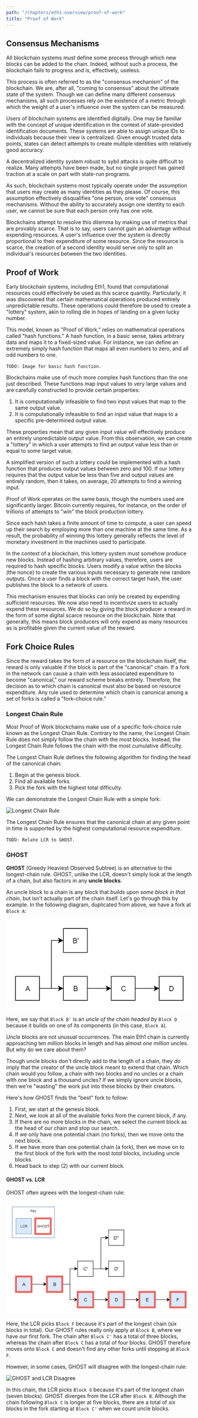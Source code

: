 ```yaml
---
path: "/chapters/eth1-overview/proof-of-work"
title: "Proof of Work"
---
```


## Consensus Mechanisms
All blockchain systems must define some process through which new blocks can be added to the chain. Indeed, without such a process, the blockchain fails to progress and is, effectively, useless.

This process is often referred to as the "consensus mechanism" of the blockchain. We are, after all, "coming to consensus" about the ultimate state of the system. Though we can define many different consensus mechanisms, all such processes rely on the existence of a metric through which the weight of a user's influence over the system can be measured.

Users of blockchain systems are identified digitally. One may be familiar with the concept of unique identification in the context of state-provided identification documents. These systems are able to assign unique IDs to individuals because their view is centralized. Given enough trusted data points, states can detect attempts to create multiple identities with relatively good accuracy.

A decentralized identity system robust to sybil attacks is quite difficult to realize. Many attempts have been made, but no single project has gained traction at a scale on part with state-run programs.

As such, blockchain systems most typically operate under the assumption that users may create as many identities as they please. Of course, this assumption effectively disqualifies "one person, one vote" consensus mechanisms. Without the ability to accurately assign one identity to each user, we cannot be sure that each person only has one vote.

Blockchains attempt to resolve this dilemma by making use of metrics that are provably scarce. That is to say, users cannot gain an advantage without expending resources. A user's influence over the system is directly proportional to their expenditure of some resource. Since the resource is scarce, the creation of a second identity would serve only to split an individual's resources between the two identities.

## Proof of Work
Early blockchain systems, including Eth1, found that computational resources could effectively be used as this scarce quantity. Particularly, it was discovered that certain mathematical operations produced entirely unpredictable results. These operations could therefore be used to create a "lottery" system, akin to rolling die in hopes of landing on a given lucky number.

This model, known as "Proof of Work," relies on mathematical operations called "hash functions." A hash function, in a basic sense, takes arbitrary data and maps it to a fixed-sized value. For instance, we can define an extremely simply hash function that maps all even numbers to zero, and all odd numbers to one.

```text
TODO: Image for basic hash function.
```

Blockchains make use of much more complex hash functions than the one just described. These functions map input values to very large values and are carefully constructed to provide certain properties:

1. It is computationally infeasible to find two input values that map to the same output value.
2. It is computationally infeasible to find an input value that maps to a specific pre-determined output value.

These properties mean that any given input value will effectively produce an entirely unpredictable output value. From this observation, we can create a "lottery" in which a user attempts to find an output value less than or equal to some target value.

A simplified version of such a lottery could be implemented with a hash function that produces output values between zero and 100. If our lottery requires that the output value be less than five and output values are entirely random, then it takes, on average, 20 attempts to find a winning input.

Proof of Work operates on the same basis, though the numbers used are significantly larger. Bitcoin currently requires, for instance, on the order of trillions of attempts to "win" the block production lottery.

Since each hash takes a finite amount of time to compute, a user can speed up their search by employing more than one machine at the same time. As a result, the probability of winning this lottery generally reflects the level of monetary investment in the machines used to participate.

In the context of a blockchain, this lottery system must somehow produce new blocks. Instead of hashing arbitrary values, therefore, users are required to hash specific blocks. Users modify a value within the blocks (the nonce) to create the various inputs necessary to generate new random outputs. Once a user finds a block with the correct target hash, the user publishes the block to a network of users.

This mechanism ensures that blocks can only be created by expending sufficient resources. We now also need to incentivize users to actually expend these resources. We do so by giving the block producer a reward in the form of some digital scarce resource on the blockchain. Note that generally, this means block producers will only expend as many resources as is profitable given the current value of the reward.

## Fork Choice Rules
Since the reward takes the form of a resource on the blockchain itself, the reward is only valuable if the block is part of the "canonical" chain. If a fork in the network can cause a chain with less associated expenditure to become "canonical," our reward scheme breaks entirely. Therefore, the decision as to which chain is canonical must also be based on resource expenditure. Any rule used to determine which chain is canonical among a set of forks is called a "fork-choice rule."

### Longest Chain Rule
Most Proof of Work blockchains make use of a specific fork-choice rule known as the Longest Chain Rule. Contrary to the name, the Longest Chain Rule does not simply follow the chain with the most blocks. Instead, the Longest Chain Rule follows the chain with the most cumulative difficulty.

The Longest Chain Rule defines the following algorithm for finding the head of the canonical chain:

1. Begin at the genesis block.
2. Find all available forks.
3. Pick the fork with the highest total difficulty.

We can demonstrate the Longest Chain Rule with a simple fork:

![Longest Chain Rule](./images/lmd-ghost/lcr.png)

The Longest Chain Rule ensures that the canonical chain at any given point in time is supported by the highest computational resource expenditure. 

```text
TODO: Relate LCR to GHOST.
```

### GHOST
**GHOST** (Greedy Heaviest Observed Subtree) is an alternative to the longest-chain rule. GHOST, unlike the LCR, doesn't simply look at the length of a chain, but also factors in any **uncle blocks**.

An uncle block to a chain is any block that *builds upon some block in that chain*, but isn't actually part of the chain itself. Let's go through this by example. In the following diagram, duplicated from above, we have a fork at `Block A`:

![Uncle Blocks](./images/proof-of-work/uncle-blocks.png)

Here, we say that `Block B'` is an *uncle of the chain headed by* `Block D` because it builds on one of its components (in this case, `Block A`).

Uncle blocks are not unusual occurrences. The main Eth1 chain is currently approaching ten million blocks in length and has almost *one million* uncles. But why do we care about them?

Though uncle blocks don't directly add to the length of a chain, they *do* imply that the creator of the uncle block meant to extend that chain. Which chain would you follow, a chain with two blocks and no uncles or a chain with one block and a thousand uncles? If we simply ignore uncle blocks, then we're "wasting" the work put into these blocks by their creators. 

Here's how GHOST finds the "best" fork to follow:

1. First, we start at the genesis block.
2. Next, we look at all of the available forks from the current block, if any.
3. If there are no more blocks in the chain, we select the current block as the head of our chain and stop our search.
4. If we only have one potential chain (no forks), then we move onto the next block.
5. If we have more than one potential chain (a fork), then we move on to the first block of the fork with the most *total* blocks, including uncle blocks.
4. Head back to step (2) with our current block.

#### GHOST vs. LCR
GHOST often agrees with the longest-chain rule:

![GHOST and LCR Agree](./images/proof-of-work/lcr-ghost-agree.png)

Here, the LCR picks `Block F` because it's part of the longest chain (six blocks in total). Our GHOST rules really only apply at `Block B`, where we have our first fork. The chain after `Block C'` has a total of three blocks, whereas the chain after `Block C` has a total of four blocks. GHOST therefore moves onto `Block C` and doesn't find any other forks until stopping at `Block F`.

However, in some cases, GHOST will disagree with the longest-chain rule: 

![GHOST and LCR Disagree](./images/lmd-ghost/lcr-ghost-disagree.png)

In this chain, the LCR picks `Block G` because it's part of the longest chain (seven blocks). GHOST diverges from the LCR after `Block B`. Although the chain following `Block C` is longer at five blocks, there are a total of *six* blocks in the fork starting at `Block C'` when we count uncle blocks.
